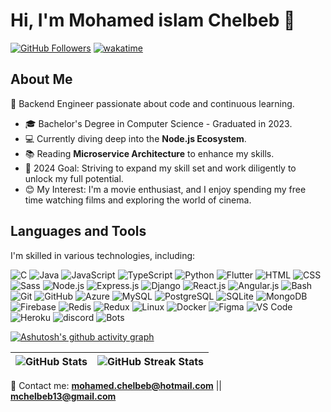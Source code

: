 # Hi, I'm Mohamed islam Chelbeb 👋


[![GitHub Followers](https://img.shields.io/github/followers/mochelbeb?label=Follow&style=social)](https://github.com/mochelbeb)
[![wakatime](https://wakatime.com/badge/user/018b8b02-b2d2-489b-9a14-24722459f4a6.svg)](https://wakatime.com/@018b8b02-b2d2-489b-9a14-24722459f4a6)


## About Me

🚀 Backend Engineer passionate about code and continuous learning.

- 🎓 Bachelor's Degree in Computer Science - Graduated in 2023.
- 💻 Currently diving deep into the **Node.js Ecosystem**.
- 📚 Reading **Microservice Architecture** to enhance my skills.
- 📆 2024 Goal: Striving to expand my skill set and work diligently to unlock my full potential.
- 😊 My Interest: I'm a movie enthusiast, and I enjoy spending my free time watching films and exploring the world of cinema.

## Languages and Tools

I'm skilled in various technologies, including:

![C](https://skillicons.dev/icons?i=c)
![Java](https://skillicons.dev/icons?i=java)
![JavaScript](https://skillicons.dev/icons?i=js) 
![TypeScript](https://skillicons.dev/icons?i=ts) 
![Python](https://skillicons.dev/icons?i=python)
![Flutter](https://skillicons.dev/icons?i=flutter) 
![HTML](https://skillicons.dev/icons?i=html) 
![CSS](https://skillicons.dev/icons?i=css) 
![Sass](https://skillicons.dev/icons?i=sass) 
![Node.js](https://skillicons.dev/icons?i=nodejs) 
![Express.js](https://skillicons.dev/icons?i=express) 
![Django](https://skillicons.dev/icons?i=django)
![React.js](https://skillicons.dev/icons?i=react)
![Angular.js](https://skillicons.dev/icons?i=angular)
![Bash](https://skillicons.dev/icons?i=bash) 
![Git](https://skillicons.dev/icons?i=git) 
![GitHub](https://skillicons.dev/icons?i=github)
![Azure](https://skillicons.dev/icons?i=azure)
![MySQL](https://skillicons.dev/icons?i=mysql) 
![PostgreSQL](https://skillicons.dev/icons?i=postgresql) 
![SQLite](https://skillicons.dev/icons?i=sqlite) 
![MongoDB](https://skillicons.dev/icons?i=mongodb)
![Firebase](https://skillicons.dev/icons?i=firebase)
![Redis](https://skillicons.dev/icons?i=redis) 
![Redux](https://skillicons.dev/icons?i=redux) 
![Linux](https://skillicons.dev/icons?i=linux) 
![Docker](https://skillicons.dev/icons?i=docker)
![Figma](https://skillicons.dev/icons?i=figma) 
![VS Code](https://skillicons.dev/icons?i=vscode) 
![Heroku](https://skillicons.dev/icons?i=heroku)
![discord](https://skillicons.dev/icons?i=discord)
![Bots](https://skillicons.dev/icons?i=bots)


[![Ashutosh's github activity graph](https://github-readme-activity-graph.vercel.app/graph?username=mochelbeb&theme=vue)](https://github.com/ashutosh00710/github-readme-activity-graph)

| ![GitHub Stats](https://github-readme-stats.vercel.app/api?username=mochelbeb&title_color=fa595f&bg_color=dcf0f3) | ![GitHub Streak Stats](https://github-readme-streak-stats.herokuapp.com/?user=mochelbeb&background=dcf0f3&ring=fa595f&currStreakLabel=4b1a1c) |
| --- | --- |

📧 Contact me: **mohamed.chelbeb@hotmail.com** || **mchelbeb13@gmail.com**
